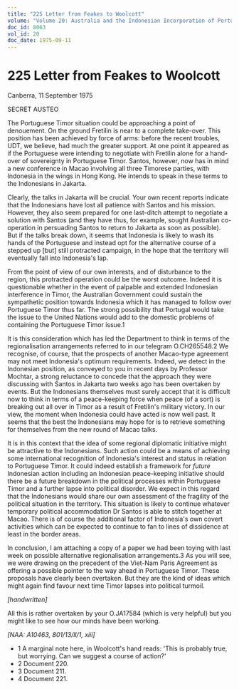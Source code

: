```yaml
---
title: "225 Letter from Feakes to Woolcott"
volume: "Volume 20: Australia and the Indonesian Incorporation of Portuguese Timor, 1974-1976"
doc_id: 8063
vol_id: 20
doc_date: 1975-09-11
---
```


# 225 Letter from Feakes to Woolcott

Canberra, 11 September 1975

SECRET AUSTEO

The Portuguese Timor situation could be approaching a point of denouement. On the ground Fretilin is near to a complete take-over. This position has been achieved by force of arms: before the recent troubles, UDT, we believe, had much the greater support. At one point it appeared as if the Portuguese were intending to negotiate with Fretilin alone for a hand-over of sovereignty in Portuguese Timor. Santos, however, now has in mind a new conference in Macao involving all three Timorese parties, with Indonesia in the wings in Hong Kong. He intends to speak in these terms to the Indonesians in Jakarta.

Clearly, the talks in Jakarta will be crucial. Your own recent reports indicate that the Indonesians have lost all patience with Santos and his mission. However, they also seem prepared for one last-ditch attempt to negotiate a solution with Santos (and they have thus, for example, sought Australian co-operation in persuading Santos to return to Jakarta as soon as possible). But if the talks break down, it seems that Indonesia is likely to wash its hands of the Portuguese and instead opt for the alternative course of a stepped up [but] still protracted campaign, in the hope that the territory will eventually fall into Indonesia's lap.

From the point of view of our own interests, and of disturbance to the region, this protracted operation could be the worst outcome. Indeed it is questionable whether in the event of palpable and extended Indonesian interference in Timor, the Australian Government could sustain the sympathetic position towards Indonesia which it has managed to follow over Portuguese Timor thus far. The strong possibility that Portugal would take the issue to the United Nations would add to the domestic problems of containing the Portuguese Timor issue.1

It is this consideration which has led the Department to think in terms of the regionalisation arrangements referred to in our telegram O.CH265548.2 We recognise, of course, that the prospects of another Macao-type agreement may not meet Indonesia's optimum requirements. Indeed, we detect in the Indonesian position, as conveyed to you in recent days by Professor Mochtar, a strong reluctance to concede that the approach they were discussing with Santos in Jakarta two weeks ago has been overtaken by events. But the Indonesians themselves must surely accept that it is difficult now to think in terms of a peace-keeping force when peace (of a sort) is breaking out all over in Timor as a result of Fretilin's military victory. In our view, the moment when Indonesia could have acted is now well past. It seems that the best the Indonesians may hope for is to retrieve something for themselves from the new round of Macao talks.

It is in this context that the idea of some regional diplomatic initiative might be attractive to the Indonesians. Such action could be a means of achieving some international recognition of Indonesia's interest and status in relation to Portuguese Timor. It could indeed establish a framework for _future_ Indonesian action including an Indonesian peace-keeping initiative should there be a future breakdown in the political processes within Portuguese Timor and a further lapse into political disorder. We expect in this regard that the Indonesians would share our own assessment of the fragility of the political situation in the territory. This situation is likely to continue whatever temporary political accommodation Dr Santos is able to stitch together at Macao. There is of course the additional factor of Indonesia's own covert activities which can be expected to continue to fan to lines of dissidence at least in the border areas.

In conclusion, I am attaching a copy of a paper we had been toying with last week on possible alternative regionalisation arrangements.3 As you will see, we were drawing on the precedent of the Viet-Nam Paris Agreement as offering a possible pointer to the way ahead in Portuguese Timor. These proposals have clearly been overtaken. But they are the kind of ideas which might again find favour next time Timor lapses into political turmoil.

_[handwritten]_

All this is rather overtaken by your O.JA17584 (which is very helpful) but you might like to see how our minds have been working.

_[NAA: A10463, 801/13/ll/1, xiii]_

  * 1 A marginal note here, in Woolcott's hand reads: 'This is probably true, but worrying. Can we suggest a course of action?' 
  * 2 Document 220. 
  * 3 Document 211.
  * 4 Document 221. 


